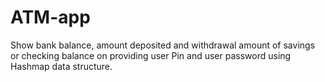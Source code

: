 # ATM-app
Show bank balance, amount deposited and withdrawal amount of savings or checking balance on providing user Pin and user password using Hashmap data structure.
